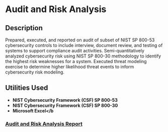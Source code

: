 <h1>Audit and Risk Analysis</h1>

<h2>Description</h2>
Prepared, executed, and reported on audit of subset of NIST SP 800-53 cybersecurity controls to include interview, document review, and testing of systems to support compliance audit activities. Semi-quantitatively analyzed cybersecurity risk using NIST SP 800-30 methodology to identify the highest risk weaknesses for a system. Executed threat modeling exercise to determine higher likelihood threat events to inform cybersecurity risk modeling. 

<br />


<h2>Utilities Used</h2>

- <b>NIST Cybersecurity Framework (CSF) SP 800-53</b>
- <b>NIST Cybersecurity Framework (CSF) SP 800-30</b> 
- <b>Microsoft Excel</b


<h3><a href="https://1drv.ms/x/s!AsPRV-y52X3H3CFj6jjJ46Mrk7lZ?e=G4g1rz" align="left">Audit and Risk Analysis Report</a></h3>
</p>

<!--
 ```diff
- text in red
+ text in green
! text in orange
# text in gray
@@ text in purple (and bold)@@
```
--!>
